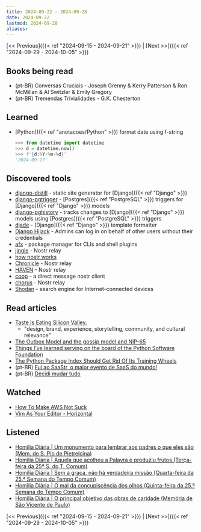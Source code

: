 ```yaml
---
title: 2024-09-22 - 2024-09-28
date: 2024-09-22
lastmod: 2024-09-28
aliases:
---
```


[<< Previous]({{< ref "2024-09-15 - 2024-09-21" >}}) | [Next >>]({{< ref "2024-09-29 - 2024-10-05" >}})

## Books being read
- (pt-BR) Conversas Cruciais - Joseph Grenny & Kerry Patterson & Ron McMillan &
  Al Switzler & Emily Gregory
- (pt-BR) Tremendas Trivialidades - G.K. Chesterton

## Learned
- [Python]({{< ref "anotacoes/Python" >}}) format date using f-string
  ```python
  >>> from datetime import datetime
  >>> d = datetime.now()
  >>> f'{d:%Y-%m-%d}'
  '2024-09-27'
  ```

## Discovered tools
- [django-distill](https://github.com/meeb/django-distill) - static site
  generator for [Django]({{< ref "Django" >}})
- [django-pgtrigger](https://github.com/Opus10/django-pgtrigger) -
  [Postgres]({{< ref "PostgreSQL" >}}) triggers for
  [Django]({{< ref "Django" >}}) models
- [django-pghistory](https://github.com/Opus10/django-pghistory) - tracks
  changes to [Django]({{< ref "Django" >}}) models using
  [Postgres]({{< ref "PostgreSQL" >}}) triggers
- [djade](https://github.com/adamchainz/djade) - [Django]({{< ref "Django" >}})
  template formatter
- [Django Hijack](https://github.com/django-hijack/django-hijack) - Admins can
  log in on behalf of other users without their credentials
- [afx](https://github.com/babarot/afx) - package manager for CLIs and shell
  plugins
- [jingle](https://github.com/fiatjaf/jingle) - Nostr relay
- [how nostr works](https://how-nostr-works.pages.dev/)
- [Chronicle](https://github.com/dtonon/chronicle) - Nostr relay
- [HAVEN](https://github.com/bitvora/haven) - Nostr relay
- [coop](https://github.com/lumehq/coop) - a direct message nostr client
- [chorus](https://github.com/mikedilger/chorus) - Nostr relay
- [Shodan](https://www.shodan.io/) - search engine for Internet-connected
  devices

## Read articles
- [Taste Is Eating Silicon Valley.](https://www.workingtheorys.com/p/taste-is-eating-silicon-valley)
    * "design, brand, experience, storytelling, community, and cultural relevance"
- [The Outbox Model and the gossip model and NIP-65](https://mikedilger.com/gossip-model/)
- [Things I’ve learned serving on the board of the Python Software Foundation](https://simonwillison.net/2024/Sep/18/board-of-the-python-software-foundation/)
- [The Python Package Index Should Get Rid Of Its Training Wheels](https://kristoff.it/blog/python-training-wheels/)
- (pt-BR) [Fui ao SaaStr, o maior evento de SaaS do mundo!](https://moacirmoda.substack.com/p/fui-ao-saastr-o-maior-evento-de-saas)
- (pt-BR) [Decidi mudar tudo](https://moacirmoda.substack.com/p/decidi-mudar-tudo)

## Watched
- [How To Make AWS Not Suck](https://www.youtube.com/watch?v=gJmz31JywM0)
- [Vim As Your Editor - Horizontal](https://www.youtube.com/watch?v=5JGVtttuDQA)

## Listened
- [Homilia Diária | Um monumento para lembrar aos padres o que eles são (Mem. de S. Pio de Pietrelcina)](https://www.youtube.com/watch?v=49et8xI_B24)
- [Homilia Diária | Aquela que acolheu a Palavra e produziu frutos (Terça-feira da 25ª S. do T. Comum)](https://www.youtube.com/watch?v=ed_6qL-GKUk)
- [Homilia Diária | Sem a graça, não há verdadeira missão (Quarta-feira da 25.ª Semana do Tempo Comum)](https://www.youtube.com/watch?v=QIUVn2eLXfQ)
- [Homilia Diária | O mal da concupiscência dos olhos (Quinta-feira da 25.ª Semana do Tempo Comum)](https://www.youtube.com/watch?v=oD7eimD3fZw)
- [Homilia Diária | O principal objetivo das obras de caridade (Memória de São Vicente de Paulo)](https://www.youtube.com/watch?v=JkbDh8mFvrg)

[<< Previous]({{< ref "2024-09-15 - 2024-09-21" >}}) | [Next >>]({{< ref "2024-09-29 - 2024-10-05" >}})
